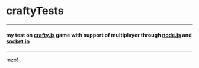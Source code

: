 # craftyTests
---------------
#### my test on [crafty.js](http://craftyjs.com) game with support of multiplayer through [node.js](http://nodejs.org) and [socket.io](http://socket.io)
---------------
mzo!
